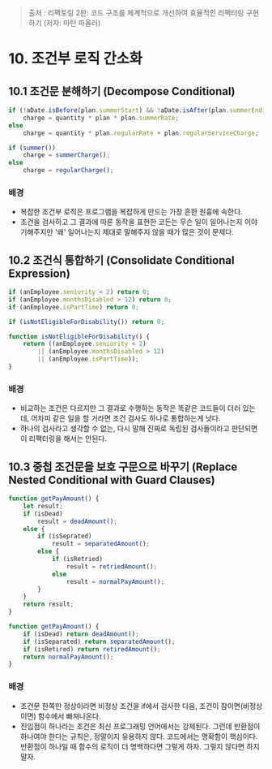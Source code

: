 > 출처 : 리팩토링 2판: 코드 구조를 체계적으로 개선하여 효율적인 리팩터링 구현하기 (저자: 마틴 파울러)

# 10. 조건부 로직 간소화
## 10.1 조건문 분해하기 (Decompose Conditional)
```javascript
if (!aDate.isBefore(plan.summerStart) && !aDate.isAfter(plan.summerEnd))
    charge = quantity * plan * plan.summerRate;
else
    charge = quantity * plan.regularRate + plan.regularServiceCharge;
```
```javascript
if (summer()) 
    charge = summerCharge();
else 
    charge = regularCharge();
```

### 배경
- 복잡한 조건부 로직은 프로그램을 복잡하게 만드는 가장 흔한 원흉에 속한다.
- 조건을 검사하고 그 결과에 따른 동작을 표현한 코든는 무슨 일이 일어나는지 이야기해주지만 '왜' 일어나는지 제대로 말해주지 않을 때가 많은 것이 문제다.

## 10.2 조건식 통합하기 (Consolidate Conditional Expression)
```javascript
if (anEmployee.seniority < 2) return 0;
if (anEmployee.monthsDisabled > 12) return 0;
if (anEmployee.isPartTime) return 0;
```
```javascript
if (isNotEligibleForDisability()) return 0;

function isNotEligibleForDisability() {
    return ((anEmployee.seniority < 2)
        || (anEmployee.monthsDisabled > 12)
        || (anEmployee.isPartTime));
}
```

### 배경
- 비교하는 조건은 다르지만 그 결과로 수행하는 동작은 똑같은 코드들이 더러 있는데, 어차피 같은 일을 할 거라면 조건 검사도 하나로 통합하는게 낫다.
- 하나의 검사라고 생각할 수 없는, 다시 말해 진짜로 독립된 검사들이라고 판단되면 이 리팩터링을 해서는 안된다.

## 10.3 중첩 조건문을 보호 구문으로 바꾸기 (Replace Nested Conditional with Guard Clauses)
```javascript
function getPayAmount() {
    let result;
    if (isDead)
        result = deadAmount();
    else {
        if (isSeprated)
            result = separatedAmount();
        else {
            if (isRetried)
                result = retriedAmount();
            else
                result = normalPayAmount();
        }
    }
    return result;
}
```
```javascript
function getPayAmount() {
    if (isDead) return deadAmount();
    if (isSeparated) return separatedAmount();
    if (isRetired) return retiredAmount();
    return normalPayAmount();
}
```

### 배경
- 조건문 한쪽만 정상이라면 비정상 조건을 if에서 검사한 다음, 조건이 참이면(비정상이면) 함수에서 빠져나온다.
- 진입점이 하나라는 조건은 최신 프로그래밍 언어에서는 강제된다. 그런데 반환점이 하나여야 한다는 규칙은, 정말이지 유용하지 않다.
  코드에서는 명확함이 핵심이다. 반환점이 하나일 때 함수의 로직이 더 명백하다면 그렇게 하자. 그렇지 않다면 하지 말자. 